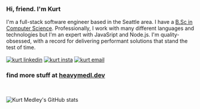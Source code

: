 ### Hi, friend. I'm Kurt

I'm a full-stack software engineer based in the Seattle area. I have a <a href="https://heavymedl.dev/edu" target="blank">B.Sc in Computer Science</a>. Professionally, I work with many different languages and technologies but I'm an expert with JavaSript and Node.js. I'm quality-obsessed, with a record for delivering performant solutions that stand the test of time.

<p align="left">
<a href="https://www.linkedin.com/in/heavymedl" target="blank"><img align="center" src="https://img.shields.io/badge/-LinkedIn-1568BF?style=for-the-badge&logo=Linkedin&logoColor=white" alt="kurt linkedin" /></a>
<a href="https://instagram.com/heavy.medl" target="blank"><img align="center" src="https://img.shields.io/badge/Instagram-E4405F.svg?style=for-the-badge&hide_title=true&logo=Instagram&logoColor=white" alt="kurt insta" /></a>
<a href="mailto:kurtdmedley@gmail.com"><img align="center" src="https://img.shields.io/badge/-Email-E8453C?style=for-the-badge&logo=Gmail&logoColor=white" alt="kurt email" /></a>
</p>

### find more stuff at <a href="https://heavymedl.dev" target="blank">heavymedl.dev</a>

<br>

![Kurt Medley's GitHub stats](https://github-readme-stats.vercel.app/api?username=heavymedl&include_all_commits=true&theme=tokyonight)
